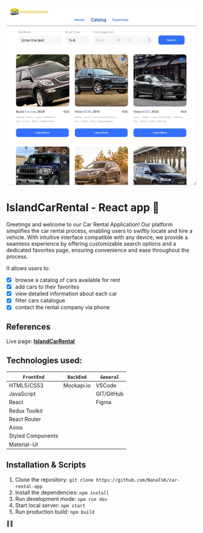 <img width="980" alt="IslandCarRental-readme_img" src="src/assets/IslandCarRental-cover.jpg">

# IslandCarRental - React app :blue_car:

Greetings and welcome to our Car Rental Application! Our platform simplifies the
car rental process, enabling users to swiftly locate and hire a vehicle. With
intuitive interface compatible with any device, we provide a seamless experience
by offering customizable search options and a dedicated favorites page, ensuring
convenience and ease throughout the process.

It allows users to:

- [x] browse a catalog of cars available for rent
- [x] add cars to their favorites
- [x] view detailed information about each car
- [x] filter cars catalogue
- [x] contact the rental company via phone

## References

Live page: [**IslandCarRental**](https://nanatsk.github.io/car-rental-app/)

## Technologies used:

| `FrontEnd`        | `BackEnd`  | `General`  |
| ----------------- | ---------- | ---------- |
| HTML5/CSS3        | Mockapi.io | VSCode     |
| JavaScript        |            | GIT/GitHub |
| React             |            | Figma      |
| Redux Toolkit     |            |            |
| React Router      |            |            |
| Axios             |            |            |
| Styled Components |            |            |
| Material-UI       |            |            |

## Installation & Scripts

1. Clone the repository: `git clone https://github.com/NanaTsK/car-rental-app`
2. Install the dependencies: `npm install`
3. Run development mode: `npm run dev`
4. Start local server: `npm start`
5. Run production build: `npm build`

:blue_heart::yellow_heart:
